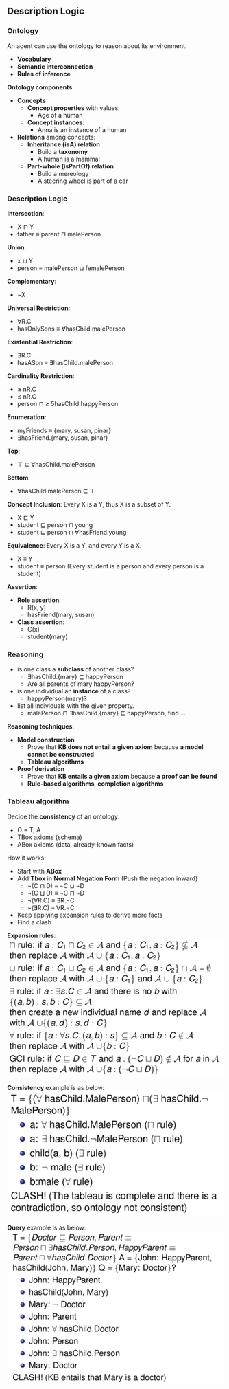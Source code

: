 ## Description Logic

### Ontology

An agent can use the ontology to reason about its environment.

* **Vocabulary**
* **Semantic interconnection**
* **Rules of inference**

**Ontology components**:
* **Concepts**
	* **Concept properties** with values:
		* Age of a human
	* **Concept instances**:
		* Anna is an instance of a human
* **Relations** among concepts:
	* **Inheritance (isA) relation**
		* Build a **taxonomy**
		* A human is a mammal
	* **Part-whole (isPartOf) relation**
		* Build a mereology
		* A steering wheel is part of a car

### Description Logic

**Intersection**:
* X ⊓ Y
* father ≡ parent ⊓ malePerson

**Union**:
* x ⊔ Y
* person ≡ malePerson ⊔ femalePerson

**Complementary**:
* ¬X 

**Universal Restriction**:
* ∀R.C
* hasOnlySons ≡ ∀hasChild.malePerson

**Existential Restriction**:
* ∃R.C
* hasASon ≡ ∃hasChild.malePerson

**Cardinality Restriction**:
* ≥ nR.C
* ≤ nR.C
* person ⊓ ≥ 5hasChild.happyPerson

**Enumeration**:
* myFriends ≡ {mary, susan, pinar}
* ∃hasFriend.{mary, susan, pinar}

**Top**:
* ⊤ ⊑ ∀hasChild.malePerson

**Bottom**:
* ∀hasChild.malePerson ⊑ ⊥

**Concept Inclusion**: Every X is a Y, thus X is a subset of Y.
* X ⊑ Y
* student ⊑ person ⊓ young
* student ⊑ person ⊓ ∀hasFriend.young

**Equivalence**: Every X is a Y, and every Y is a X.
* X ≡ Y
* student ≡ person (Every student is a person and every person is a student)

**Assertion**: 
* **Role assertion**:
	* R(x, y)
	* hasFriend(mary, susan)
* **Class assertion**: 
	* C(x)
	* student(mary)

### Reasoning
* is one class a **subclass** of another class?
	* ∃hasChild.{mary} ⊑ happyPerson
	* Are all parents of mary happyPerson?
* is one individual an **instance** of a class?
	* happyPerson(mary)?
* list all individuals with the given property.
	* malePerson ⊓ ∃hasChild.{mary} ⊑ happyPerson, find ...

**Reasoning techniques**:
* **Model construction**
	* Prove that **KB does not entail a given axiom** because **a model cannot be constructed**
	* **Tableau algorithms**
* **Proof derivation**
	* Prove that **KB entails a given axiom** because **a proof can be found**
	* **Rule-based algorithms**, **completion algorithms**

### Tableau algorithm

Decide the **consistency** of an ontology:
* O = T, A
* TBox axioms (schema) 
* ABox axioms (data, already-known facts)

How it works:
* Start with **ABox**
* Add **Tbox** in **Normal Negation Form** (Push the negation inward)
	* ¬(C ⊓ D) ≡ ¬C ⊔ ¬D
	* ¬(C ⊔ D) ≡ ¬C ⊓ ¬D
	* ¬(∀R.C) ≡ ∃R.¬C
	* ¬(∃R.C) ≡ ∀R.¬C
* Keep applying expansion rules to derive more facts
* Find a clash

**Expansion rules**:
![expansion-rules](./pix/expansion-rules.png)

**Consistency** example is as below:
![consistency-example](./pix/consistency-example.png)

**Query** example is as below:
![query-example](./pix/query-example.png)

